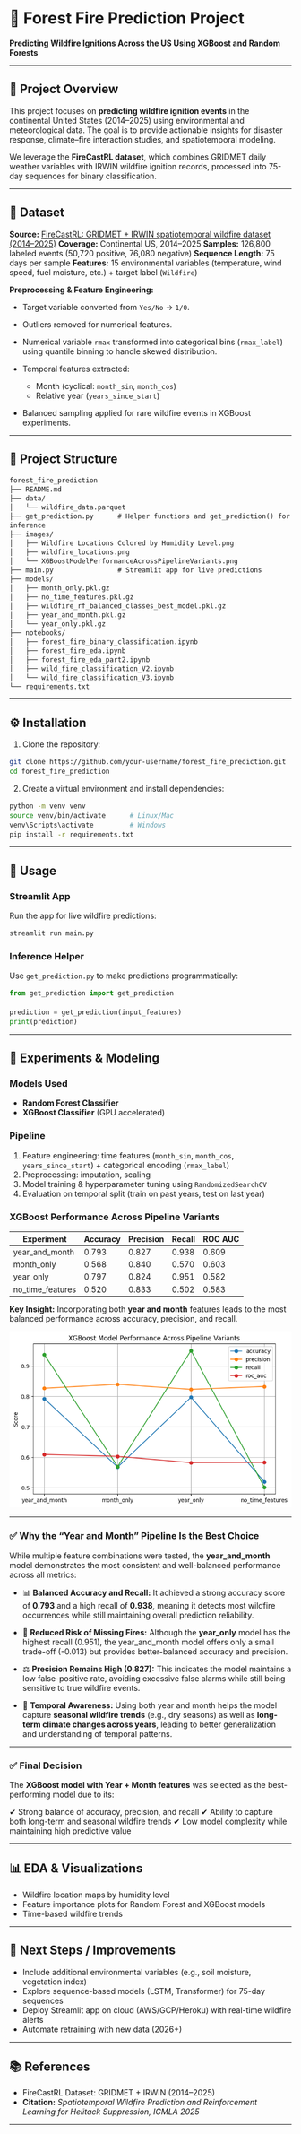 # 🌲 Forest Fire Prediction Project

**Predicting Wildfire Ignitions Across the US Using XGBoost and Random Forests**

---

## 📄 Project Overview

This project focuses on **predicting wildfire ignition events** in the continental United States (2014–2025) using environmental and meteorological data. The goal is to provide actionable insights for disaster response, climate–fire interaction studies, and spatiotemporal modeling.

We leverage the **FireCastRL dataset**, which combines GRIDMET daily weather variables with IRWIN wildfire ignition records, processed into 75-day sequences for binary classification.

---

## 🔹 Dataset

**Source:** [FireCastRL: GRIDMET + IRWIN spatiotemporal wildfire dataset (2014–2025)](https://www.kaggle.com/datasets/firecastrl/us-wildfire-dataset)
**Coverage:** Continental US, 2014–2025
**Samples:** 126,800 labeled events (50,720 positive, 76,080 negative)
**Sequence Length:** 75 days per sample
**Features:** 15 environmental variables (temperature, wind speed, fuel moisture, etc.) + target label (`Wildfire`)

**Preprocessing & Feature Engineering:**

* Target variable converted from `Yes/No` → `1/0`.
* Outliers removed for numerical features.
* Numerical variable `rmax` transformed into categorical bins (`rmax_label`) using quantile binning to handle skewed distribution.
* Temporal features extracted:

  * Month (cyclical: `month_sin`, `month_cos`)
  * Relative year (`years_since_start`)
* Balanced sampling applied for rare wildfire events in XGBoost experiments.

---

## 📁 Project Structure

```
forest_fire_prediction
├── README.md
├── data/
│   └── wildfire_data.parquet
├── get_prediction.py      # Helper functions and get_prediction() for inference
├── images/
│   ├── Wildfire Locations Colored by Humidity Level.png
│   ├── wildfire_locations.png
│   └── XGBoostModelPerformanceAcrossPipelineVariants.png
├── main.py                # Streamlit app for live predictions
├── models/
│   ├── month_only.pkl.gz
│   ├── no_time_features.pkl.gz
│   ├── wildfire_rf_balanced_classes_best_model.pkl.gz
│   ├── year_and_month.pkl.gz
│   └── year_only.pkl.gz
├── notebooks/
│   ├── forest_fire_binary_classification.ipynb
│   ├── forest_fire_eda.ipynb
│   ├── forest_fire_eda_part2.ipynb
│   ├── wild_fire_classification_V2.ipynb
│   └── wild_fire_classification_V3.ipynb
└── requirements.txt
```

---

## ⚙️ Installation

1. Clone the repository:

```bash
git clone https://github.com/your-username/forest_fire_prediction.git
cd forest_fire_prediction
```

2. Create a virtual environment and install dependencies:

```bash
python -m venv venv
source venv/bin/activate      # Linux/Mac
venv\Scripts\activate         # Windows
pip install -r requirements.txt
```

---

## 🚀 Usage

### Streamlit App

Run the app for live wildfire predictions:

```bash
streamlit run main.py
```

### Inference Helper

Use `get_prediction.py` to make predictions programmatically:

```python
from get_prediction import get_prediction

prediction = get_prediction(input_features)
print(prediction)
```

---

## 🧪 Experiments & Modeling

### Models Used

* **Random Forest Classifier**
* **XGBoost Classifier** (GPU accelerated)

### Pipeline

1. Feature engineering: time features (`month_sin`, `month_cos`, `years_since_start`) + categorical encoding (`rmax_label`)
2. Preprocessing: imputation, scaling
3. Model training & hyperparameter tuning using `RandomizedSearchCV`
4. Evaluation on temporal split (train on past years, test on last year)

### XGBoost Performance Across Pipeline Variants

| Experiment       | Accuracy | Precision | Recall | ROC AUC |
| ---------------- | -------- | --------- | ------ | ------- |
| year_and_month   | 0.793    | 0.827     | 0.938  | 0.609   |
| month_only       | 0.568    | 0.840     | 0.570  | 0.603   |
| year_only        | 0.797    | 0.824     | 0.951  | 0.582   |
| no_time_features | 0.520    | 0.833     | 0.502  | 0.583   |

**Key Insight:** Incorporating both **year and month** features leads to the most balanced performance across accuracy, precision, and recall.

![XGBoost Model Performance Across Pipeline Variants](images/XGBoostModelPerformanceAcrossPipelineVariants.png)

---

### ✅ Why the “Year and Month” Pipeline Is the Best Choice

While multiple feature combinations were tested, the **year_and_month** model demonstrates the most consistent and well-balanced performance across all metrics:

* 📊 **Balanced Accuracy and Recall:**
  It achieved a strong accuracy score of **0.793** and a high recall of **0.938**, meaning it detects most wildfire occurrences while still maintaining overall prediction reliability.

* 🎯 **Reduced Risk of Missing Fires:**
  Although the **year_only** model has the highest recall (0.951), the year_and_month model offers only a small trade-off (-0.013) but provides better-balanced accuracy and precision.

* ⚖️ **Precision Remains High (0.827):**
  This indicates the model maintains a low false-positive rate, avoiding excessive false alarms while still being sensitive to true wildfire events.

* 🧠 **Temporal Awareness:**
  Using both year and month helps the model capture **seasonal wildfire trends** (e.g., dry seasons) as well as **long-term climate changes across years**, leading to better generalization and understanding of temporal patterns.

---

### ✅ Final Decision

The **XGBoost model with Year + Month features** was selected as the best-performing model due to its:

✔ Strong balance of accuracy, precision, and recall
✔ Ability to capture both long-term and seasonal wildfire trends
✔ Low model complexity while maintaining high predictive value

---

## 📊 EDA & Visualizations

* Wildfire location maps by humidity level
* Feature importance plots for Random Forest and XGBoost models
* Time-based wildfire trends

---

## 🔧 Next Steps / Improvements

* Include additional environmental variables (e.g., soil moisture, vegetation index)
* Explore sequence-based models (LSTM, Transformer) for 75-day sequences
* Deploy Streamlit app on cloud (AWS/GCP/Heroku) with real-time wildfire alerts
* Automate retraining with new data (2026+)

---

## 📚 References

* FireCastRL Dataset: GRIDMET + IRWIN (2014–2025)
* **Citation:**
  *Spatiotemporal Wildfire Prediction and Reinforcement Learning for Helitack Suppression, ICMLA 2025*

---